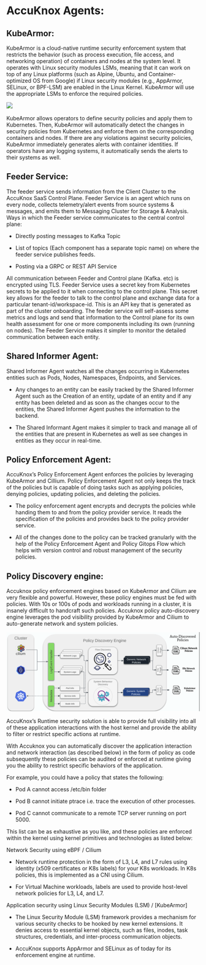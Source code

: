 # **AccuKnox Agents:**

## **KubeArmor:**
KubeArmor is a cloud-native runtime security enforcement system that restricts the behavior (such as process execution, file access, and networking operation) of containers and nodes at the system level. It operates with Linux security modules LSMs, meaning that it can work on top of any Linux platforms (such as Alpine, Ubuntu, and Container-optimized OS from Google) if Linux security modules (e.g., AppArmor, SELinux, or BPF-LSM) are enabled in the Linux Kernel. KubeArmor will use the appropriate LSMs to enforce the required policies. 

![](/getting-started/images/KubeArmor.png)

KubeArmor allows operators to define security policies and apply them to Kubernetes. Then, KubeArmor will automatically detect the changes in security policies from Kubernetes and enforce them on the corresponding containers and nodes. If there are any violations against security policies, KubeArmor immediately generates alerts with container identities. If operators have any logging systems, it automatically sends the alerts to their systems as well.

## **Feeder Service:**
The feeder service sends information from the Client Cluster to the AccuKnox SaaS Control Plane. Feeder Service is an agent which runs on every node, collects telemetry/alert events from source systems & messages, and emits them to Messaging Cluster for Storage & Analysis.
Ways in which the Feeder service communicates to the central control plane:

+ Directly posting messages to Kafka Topic

+ List of topics (Each component has a separate topic name) on where the feeder service publishes feeds.

+ Posting via a GRPC or REST API Service

All communication between Feeder and Control plane (Kafka. etc) is encrypted using TLS. Feeder Service uses a secret key from Kubernetes secrets to be applied to it when connecting to the control plane. This secret key allows for the feeder to talk to the control plane and exchange data for a particular tenant-id/workspace-id. This is an API key that is generated as part of the cluster onboarding. The feeder service will self-assess some metrics and logs and send that information to the Control plane for its own health assessment for one or more components including its own (running on nodes). The Feeder Service makes it simpler to monitor the detailed communication between each entity.

## **Shared Informer Agent:**

Shared Informer Agent watches all the changes occurring in Kubernetes entities such as Pods, Nodes, Namespaces, Endpoints, and Services.

+ Any changes to an entity can be easily tracked by the Shared Informer Agent such as the Creation of an entity, update of an entity and if any entity has been deleted and as soon as the changes occur to the entities, the Shared Informer Agent pushes the information to the backend.

+ The Shared Informant Agent makes it simpler to track and manage all of the entities that are present in Kubernetes as well as see changes in entities as they occur in real-time.

## **Policy Enforcement Agent:**
AccuKnox’s Policy Enforcement Agent enforces the policies by leveraging KubeArmor and Cillium. Policy Enforcement Agent not only keeps the track of the policies but is capable of doing tasks such as applying policies, denying policies, updating policies, and deleting the policies.

+ The policy enforcement agent encrypts and decrypts the policies while handing them to and from the policy provider service. It reads the specification of the policies and provides back to the policy provider service.

+ All of the changes done to the policy can be tracked granularly with the help of the Policy Enforcement Agent and Policy Gitops Flow which helps with version control and robust management of the security policies.

## **Policy Discovery engine:** 
Accuknox policy enforcement engines based on KubeArmor and Cilium are very flexible and powerful. However, these policy engines must be fed with policies. With 10s or 100s of pods and workloads running in a cluster, it is insanely difficult to handcraft such policies. Accuknox policy auto-discovery engine leverages the pod visibility provided by KubeArmor and Cilium to auto-generate network and system policies.

![](/getting-started/images/discovery-engine.png)

AccuKnox’s Runtime security solution is able to provide full visibility into all of these application interactions with the host kernel and provide the ability to filter or restrict specific actions at runtime.

With Accuknox you can automatically discover the application interaction and network interaction (as described below) in the form of policy as code subsequently these policies can be audited or enforced at runtime giving you the ability to restrict specific behaviors of the application.

For example, you could have a policy that states the following:

+ Pod A cannot access /etc/bin folder

+ Pod B cannot initiate ptrace i.e. trace the execution of other processes.

+ Pod C cannot communicate to a remote TCP server running on port 5000.

This list can be as exhaustive as you like, and these policies are enforced within the kernel using kernel primitives and technologies as listed below:

Network Security using eBPF / Cilium
+ Network runtime protection in the form of L3, L4, and L7 rules using identity (x509 certificates or K8s labels) for your K8s workloads. In K8s policies, this is implemented as a CNI using Cilium.

+ For Virtual Machine workloads, labels are used to provide host-level network policies for L3, L4, and L7.

Application security using Linux Security Modules (LSM) / [KubeArmor]
+ The Linux Security Module (LSM) framework provides a mechanism for various security checks to be hooked by new kernel extensions. It denies access to essential kernel objects, such as files, inodes, task structures, credentials, and inter-process communication objects.

+ AccuKnox supports AppArmor and SELinux as of today for its enforcement engine at runtime.